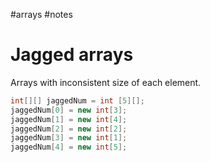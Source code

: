 #arrays #notes
# Jagged arrays
Arrays with inconsistent size of each element. <br>
```java
int[][] jaggedNum = int [5][];
jaggedNum[0] = new int[3];
jaggedNum[1] = new int[4];
jaggedNum[2] = new int[2];
jaggedNum[3] = new int[1];
jaggedNum[4] = new int[5];


```
